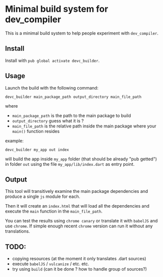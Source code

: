 # Minimal build system for dev_compiler

This is a minimal build system to help people experiment with `dev_compiler`.

## Install

Install with `pub global activate devc_builder`.


## Usage

Launch the build with the following command:

    devc_builder main_package_path output_directory main_file_path

where

  -  `main_package_path` is the path to the main package to build
  -  `output_directory` guess what it is ?
  -  `main_file_path` is the relative path inside the main package where your `main()` function resides

example:

    devc_builder my_app out index

will build the app inside `my_app` folder (that should be already "pub getted") in folder `out` using the file `my_app/lib/index.dart` as entry point.

## Output

This tool will transitively examine the main package dependencies and produce a single `js` module for each. 

Then it will create an `index.html` that will load all the dependencies and execute the `main` function in the `main_file_path`.

You can test the results using `chrome canary` or translate it with `babelJS` and use `chrome`. If simple enough recent `chrome` version 
can run it without any translations.

## TODO:

 - copying resources (at the moment it only translates .dart sources)
 - execute `babelJS` / `vulcanize` / etc. etc.
 - try using `build` (can it be done ? how to handle group of sources?)
